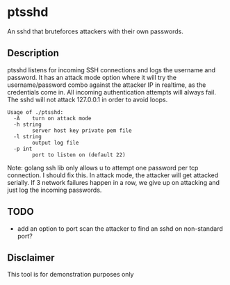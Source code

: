 # ptsshd
An sshd that bruteforces attackers with their own passwords.

## Description
ptsshd listens for incoming SSH connections and logs the username and password.  It has an attack mode option where it will try the username/password combo against the attacker IP in realtime, as the credentials come in.  All incoming authentication attempts will always fail.  The sshd will not attack 127.0.0.1 in order to avoid loops.

```
Usage of ./ptsshd:
  -A	turn on attack mode
  -h string
    	server host key private pem file
  -l string
    	output log file
  -p int
    	port to listen on (default 22)
```

Note: golang ssh lib only allows u to attempt one password per tcp connection.  I should fix this.
In attack mode, the attacker will get attacked serially.  If 3 network failures happen in a row, we give up on attacking and just log the incoming passwords.

## TODO
- add an option to port scan the attacker to find an sshd on non-standard port?

## Disclaimer
This tool is for demonstration purposes only
